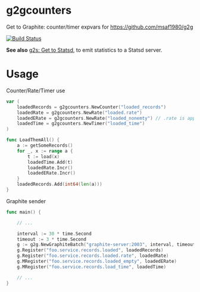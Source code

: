 # g2gcounters

Get to Graphite: counter/timer expvars for https://github.com/msaf1980/g2g

[![Build Status][1]][2]

[1]: https://secure.travis-ci.org/peterbourgon/g2g.png
[2]: http://www.travis-ci.org/peterbourgon/g2g

**See also** [g2s: Get to Statsd](https://github.com/peterbourgon/g2s), to emit
statistics to a Statsd server.

# Usage

Counter/Rate/Timer use

```go
var (
    loadedRecords = g2gcounters.NewCounter("loaded_records")
    loadedRate = g2gcounters.NewRate("loaded.rate")
    loadedERate = g2gcounters.NewRate("loaded_nonemty") // .rate is appended to metric name
    loadedTime = g2gcounters.NewTimer("loaded_time")
)

func LoadThemAll() {
    a := getSomeRecords()
    for _, x := range a {
        t := load(x)
        loadedTime.Add(t)
        loadedRate.Incr()
        loadedERate.Incr()
    }
    loadedRecords.Add(int64(len(a)))
}
```

Graphite sender

```go
func main() {

    // ...

    interval := 30 * time.Second
    timeout := 3 * time.Second
    g := g2g.NewGraphiteBatch("graphite-server:2003", interval, timeout, 4096)
    g.Register("foo.service.records.loaded", loadedRecords)
    g.Register("foo.service.records.loaded.rate", loadedRate)
    g.MRegister("foo.service.records.loaded_empty", loadedERate)
    g.MRegister("foo.service.records.load_time", loadedTime)

    // ...
}
```
